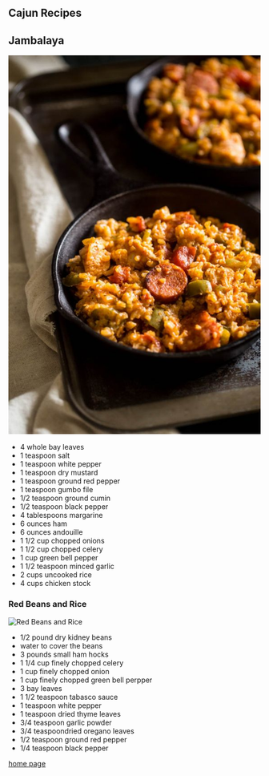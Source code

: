 <!DOCTYPE html>
<html>
<head>
  <title>Info Page</title>
</head>
<section>
  <h1>Cajun Recipes</h1>
</section>
<body>
<h2>Jambalaya</h2>
<img src="images/jambalaya.jpg" alt="Jambalaya">
<ul>
  <li>4 whole bay leaves</li>
  <li>1 teaspoon salt</li>
  <li>1 teaspoon white pepper</li>
  <li>1 teaspoon dry mustard</li>
  <li>1 teaspoon ground red pepper</li>
  <li>1 teaspoon gumbo file</li>
  <li>1/2 teaspoon ground cumin</li>
  <li>1/2 teaspoon black pepper</li>
  <li>4 tablespoons margarine</li>
  <li>6 ounces ham</li>
  <li>6 ounces andouille</li>
  <li>1 1/2 cup chopped onions</li>
  <li>1 1/2 cup chopped celery</li>
  <li>1 cup green bell pepper</li>
  <li>1 1/2 teaspoon minced garlic</li>
  <li>2 cups uncooked rice</li>
  <li>4 cups chicken stock</li>
</ul>

<h3>Red Beans and Rice</h3>
<img src="images/Red_beans_and_rice.jpn" alt="Red Beans and Rice">
<ul>
  <li>1/2 pound dry kidney beans</li>
  <li>water to cover the beans</li>
  <li>3 pounds small ham hocks</li>
  <li>1 1/4 cup finely chopped celery</li>
  <li>1 cup finely chopped onion</li>
  <li>1 cup finely chopped green bell perpper</li>
  <li>3 bay leaves</li>
  <li>1 1/2 teaspoon tabasco sauce</li>
  <li>1 teaspoon white pepper</li>
  <li>1 teaspoon dried thyme leaves</li>
  <li>3/4 teaspoon garlic powder</li>
  <li>3/4 teaspoondried oregano leaves</li>
  <li>1/2 teaspoon ground red pepper</li>
  <li>1/4 teaspoon black pepper</li>
</ul>
</body>
<footer><a href="index.html">home page</a></footer>
</html>
